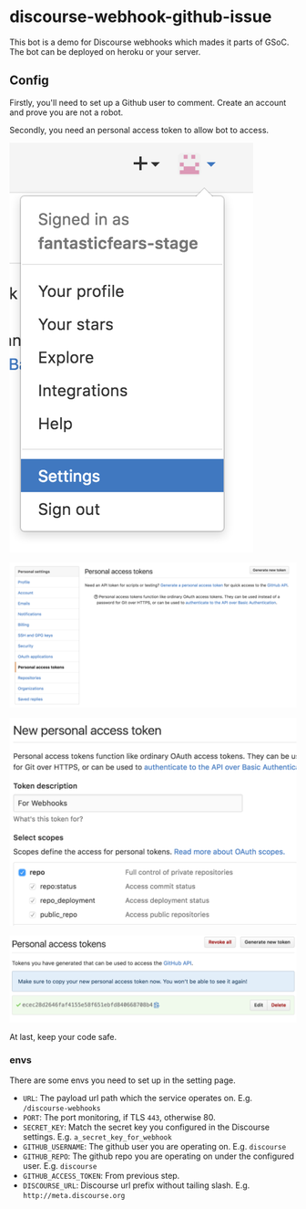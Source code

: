 # discourse-webhook-github-issue

This bot is a demo for Discourse webhooks which mades it parts of GSoC. The bot can be deployed on heroku or your server.

## Config

Firstly, you'll need to set up a Github user to comment. Create an account and prove you are not a robot.

Secondly, you need an personal access token to allow bot to access.

![User setting](/docs/user-setting.png)

![Personal access tokens](/docs/personal-access-tokens-index.png)

![New personal access token](/docs/new-personal-access-token.png)

![Copy personal access token](/docs/copy-personal-access-token.png)

At last, keep your code safe.

### envs

There are some envs you need to set up in the setting page.

- `URL`: The payload url path which the service operates on. E.g. `/discourse-webhooks`
- `PORT`: The port monitoring, if TLS `443`, otherwise 80.
- `SECRET_KEY`: Match the secret key you configured in the Discourse settings. E.g. `a_secret_key_for_webhook`
- `GITHUB_USERNAME`: The github user you are operating on. E.g. `discourse`
- `GITHUB_REPO`: The github repo you are operating on under the configured user. E.g. `discourse`
- `GITHUB_ACCESS_TOKEN`: From previous step.
- `DISCOURSE_URL`: Discourse url prefix without tailing slash. E.g. `http://meta.discourse.org`
